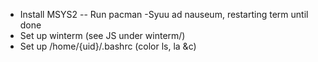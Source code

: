 - Install MSYS2
-- Run pacman -Syuu ad nauseum, restarting term until done
- Set up winterm (see JS under winterm/)
- Set up /home/{uid}/.bashrc (color ls, la &c)
